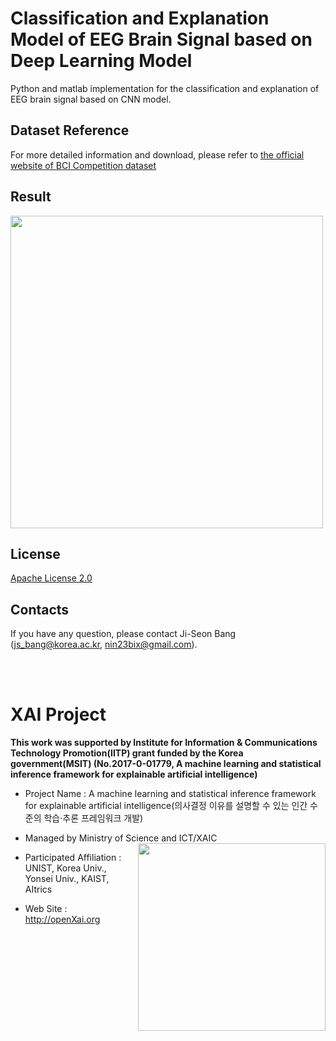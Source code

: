 # Classification and Explanation Model of EEG Brain Signal based on Deep Learning Model
Python and matlab implementation for the classification and explanation of EEG brain signal based on CNN model.


## Dataset Reference
For more detailed information and download, please refer to [the official website of BCI Competition dataset](http://www.bbci.de/competition/iv/)

## Result
<img src="https://github.com/OpenXAIProject/LRP-EEG/blob/master/Result.png"  width="500">

## License
[Apache License 2.0](https://github.com/OpenXAIProject/LRP-EEG/blob/master/LICENSE "Apache")

## Contacts
If you have any question, please contact Ji-Seon Bang (js_bang@korea.ac.kr, nin23bix@gmail.com).

<br /> 
<br />

# XAI Project 

**This work was supported by Institute for Information & Communications Technology Promotion(IITP) grant funded by the Korea government(MSIT) (No.2017-0-01779, A machine learning and statistical inference framework for explainable artificial intelligence)**

+ Project Name : A machine learning and statistical inference framework for explainable artificial intelligence(의사결정 이유를 설명할 수 있는 인간 수준의 학습·추론 프레임워크 개발)

+ Managed by Ministry of Science and ICT/XAIC <img align="right" src="http://xai.unist.ac.kr/static/img/logos/XAIC_logo.png" width=300px>

+ Participated Affiliation : UNIST, Korea Univ., Yonsei Univ., KAIST, AItrics  

+ Web Site : <http://openXai.org>
